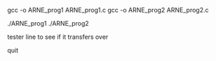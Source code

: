 gcc -o ARNE_prog1 ARNE_prog1.c
gcc -o ARNE_prog2 ARNE_prog2.c

./ARNE_prog1
./ARNE_prog2

tester line to see if it transfers over

quit
